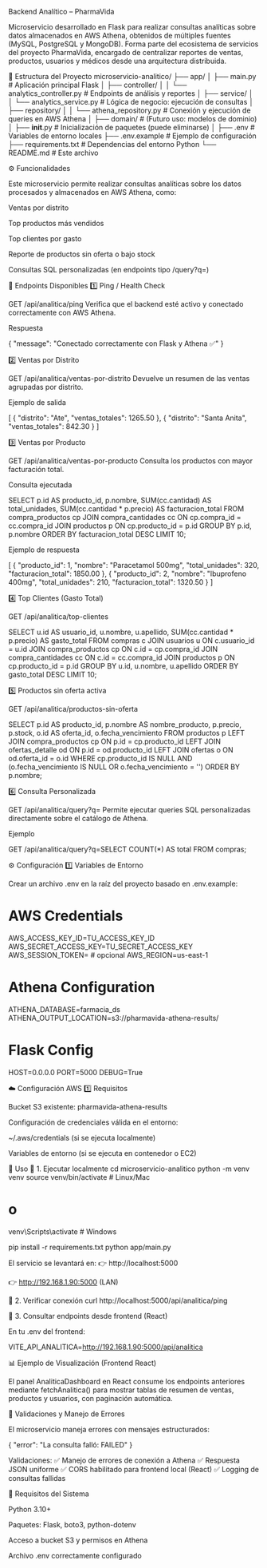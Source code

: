 Backend Analítico – PharmaVida

Microservicio desarrollado en Flask para realizar consultas analíticas sobre datos almacenados en AWS Athena, obtenidos de múltiples fuentes (MySQL, PostgreSQL y MongoDB).
Forma parte del ecosistema de servicios del proyecto PharmaVida, encargado de centralizar reportes de ventas, productos, usuarios y médicos desde una arquitectura distribuida.

📁 Estructura del Proyecto
microservicio-analitico/
├── app/
│   ├── main.py                      # Aplicación principal Flask
│   ├── controller/
│   │   └── analytics_controller.py  # Endpoints de análisis y reportes
│   ├── service/
│   │   └── analytics_service.py     # Lógica de negocio: ejecución de consultas
│   ├── repository/
│   │   └── athena_repository.py     # Conexión y ejecución de queries en AWS Athena
│   ├── domain/                      # (Futuro uso: modelos de dominio)
│   ├── __init__.py                  # Inicialización de paquetes (puede eliminarse)
│
├── .env                             # Variables de entorno locales
├── .env.example                     # Ejemplo de configuración
├── requirements.txt                 # Dependencias del entorno Python
└── README.md                        # Este archivo

⚙️ Funcionalidades

Este microservicio permite realizar consultas analíticas sobre los datos procesados y almacenados en AWS Athena, como:

Ventas por distrito

Top productos más vendidos

Top clientes por gasto

Reporte de productos sin oferta o bajo stock

Consultas SQL personalizadas (en endpoints tipo /query?q=)

🧩 Endpoints Disponibles
1️⃣ Ping / Health Check

GET /api/analitica/ping
Verifica que el backend esté activo y conectado correctamente con AWS Athena.

Respuesta

{ "message": "Conectado correctamente con Flask y Athena ✅" }

2️⃣ Ventas por Distrito

GET /api/analitica/ventas-por-distrito
Devuelve un resumen de las ventas agrupadas por distrito.

Ejemplo de salida

[
  { "distrito": "Ate", "ventas_totales": 1265.50 },
  { "distrito": "Santa Anita", "ventas_totales": 842.30 }
]

3️⃣ Ventas por Producto

GET /api/analitica/ventas-por-producto
Consulta los productos con mayor facturación total.

Consulta ejecutada

SELECT 
    p.id AS producto_id,
    p.nombre,
    SUM(cc.cantidad) AS total_unidades,
    SUM(cc.cantidad * p.precio) AS facturacion_total
FROM compra_productos cp
JOIN compra_cantidades cc ON cp.compra_id = cc.compra_id
JOIN productos p ON cp.producto_id = p.id
GROUP BY p.id, p.nombre
ORDER BY facturacion_total DESC
LIMIT 10;


Ejemplo de respuesta

[
  { "producto_id": 1, "nombre": "Paracetamol 500mg", "total_unidades": 320, "facturacion_total": 1850.00 },
  { "producto_id": 2, "nombre": "Ibuprofeno 400mg", "total_unidades": 210, "facturacion_total": 1320.50 }
]

4️⃣ Top Clientes (Gasto Total)

GET /api/analitica/top-clientes

SELECT 
    u.id AS usuario_id,
    u.nombre,
    u.apellido,
    SUM(cc.cantidad * p.precio) AS gasto_total
FROM compras c
JOIN usuarios u ON c.usuario_id = u.id
JOIN compra_productos cp ON c.id = cp.compra_id
JOIN compra_cantidades cc ON c.id = cc.compra_id
JOIN productos p ON cp.producto_id = p.id
GROUP BY u.id, u.nombre, u.apellido
ORDER BY gasto_total DESC
LIMIT 10;

5️⃣ Productos sin oferta activa

GET /api/analitica/productos-sin-oferta

SELECT 
    p.id AS producto_id,
    p.nombre AS nombre_producto,
    p.precio,
    p.stock,
    o.id AS oferta_id,
    o.fecha_vencimiento
FROM productos p
LEFT JOIN compra_productos cp ON p.id = cp.producto_id
LEFT JOIN ofertas_detalle od ON p.id = od.producto_id
LEFT JOIN ofertas o ON od.oferta_id = o.id
WHERE cp.producto_id IS NULL
  AND (o.fecha_vencimiento IS NULL OR o.fecha_vencimiento = '')
ORDER BY p.nombre;

6️⃣ Consulta Personalizada

GET /api/analitica/query?q=<consulta>
Permite ejecutar queries SQL personalizadas directamente sobre el catálogo de Athena.

Ejemplo

GET /api/analitica/query?q=SELECT COUNT(*) AS total FROM compras;

⚙️ Configuración
1️⃣ Variables de Entorno

Crear un archivo .env en la raíz del proyecto basado en .env.example:

# AWS Credentials
AWS_ACCESS_KEY_ID=TU_ACCESS_KEY_ID
AWS_SECRET_ACCESS_KEY=TU_SECRET_ACCESS_KEY
AWS_SESSION_TOKEN=                     # opcional
AWS_REGION=us-east-1

# Athena Configuration
ATHENA_DATABASE=farmacia_ds
ATHENA_OUTPUT_LOCATION=s3://pharmavida-athena-results/

# Flask Config
HOST=0.0.0.0
PORT=5000
DEBUG=True

☁️ Configuración AWS
1️⃣ Requisitos

Bucket S3 existente: pharmavida-athena-results

Configuración de credenciales válida en el entorno:

~/.aws/credentials (si se ejecuta localmente)

Variables de entorno (si se ejecuta en contenedor o EC2)

🧠 Uso
🔹 1. Ejecutar localmente
cd microservicio-analitico
python -m venv venv
source venv/bin/activate    # Linux/Mac
# o
venv\Scripts\activate       # Windows

pip install -r requirements.txt
python app/main.py


El servicio se levantará en:
👉 http://localhost:5000

👉 http://192.168.1.90:5000
 (LAN)

🔹 2. Verificar conexión
curl http://localhost:5000/api/analitica/ping

🔹 3. Consultar endpoints desde frontend (React)

En tu .env del frontend:

VITE_API_ANALITICA=http://192.168.1.90:5000/api/analitica

📊 Ejemplo de Visualización (Frontend React)

El panel AnaliticaDashboard en React consume los endpoints anteriores mediante fetchAnalitica()
para mostrar tablas de resumen de ventas, productos y usuarios, con paginación automática.

🧱 Validaciones y Manejo de Errores

El microservicio maneja errores con mensajes estructurados:

{ "error": "La consulta falló: FAILED" }


Validaciones:
✅ Manejo de errores de conexión a Athena
✅ Respuesta JSON uniforme
✅ CORS habilitado para frontend local (React)
✅ Logging de consultas fallidas

🧰 Requisitos del Sistema

Python 3.10+

Paquetes: Flask, boto3, python-dotenv

Acceso a bucket S3 y permisos en Athena

Archivo .env correctamente configurado
